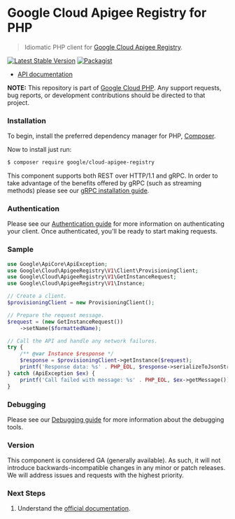 # Google Cloud Apigee Registry for PHP

> Idiomatic PHP client for [Google Cloud Apigee Registry](https://cloud.google.com/apigee/docs/api-hub/get-started-registry-api).

[![Latest Stable Version](https://poser.pugx.org/google/cloud-apigee-registry/v/stable)](https://packagist.org/packages/google/cloud-apigee-registry) [![Packagist](https://img.shields.io/packagist/dm/google/cloud-apigee-registry.svg)](https://packagist.org/packages/google/cloud-apigee-registry)

* [API documentation](https://cloud.google.com/php/docs/reference/cloud-apigee-registry/latest)

**NOTE:** This repository is part of [Google Cloud PHP](https://github.com/googleapis/google-cloud-php). Any
support requests, bug reports, or development contributions should be directed to
that project.

### Installation

To begin, install the preferred dependency manager for PHP, [Composer](https://getcomposer.org/).

Now to install just run:

```sh
$ composer require google/cloud-apigee-registry
```

This component supports both REST over HTTP/1.1 and gRPC. In order to take advantage of the benefits offered by gRPC (such as streaming methods)
please see our [gRPC installation guide](https://cloud.google.com/php/grpc).

### Authentication

Please see our [Authentication guide](https://github.com/googleapis/google-cloud-php/blob/main/AUTHENTICATION.md) for more information
on authenticating your client. Once authenticated, you'll be ready to start making requests.

### Sample

```php
use Google\ApiCore\ApiException;
use Google\Cloud\ApigeeRegistry\V1\Client\ProvisioningClient;
use Google\Cloud\ApigeeRegistry\V1\GetInstanceRequest;
use Google\Cloud\ApigeeRegistry\V1\Instance;

// Create a client.
$provisioningClient = new ProvisioningClient();

// Prepare the request message.
$request = (new GetInstanceRequest())
    ->setName($formattedName);

// Call the API and handle any network failures.
try {
    /** @var Instance $response */
    $response = $provisioningClient->getInstance($request);
    printf('Response data: %s' . PHP_EOL, $response->serializeToJsonString());
} catch (ApiException $ex) {
    printf('Call failed with message: %s' . PHP_EOL, $ex->getMessage());
}
```

### Debugging

Please see our [Debugging guide](https://github.com/googleapis/google-cloud-php/blob/main/DEBUG.md)
for more information about the debugging tools.

### Version

This component is considered GA (generally available). As such, it will not introduce backwards-incompatible changes in
any minor or patch releases. We will address issues and requests with the highest priority.

### Next Steps

1. Understand the [official documentation](https://cloud.google.com/apigee/docs/api-hub/get-started-registry-api).
